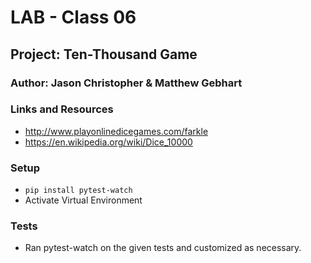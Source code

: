 # LAB - Class 06

## Project: Ten-Thousand Game

### Author: Jason Christopher & Matthew Gebhart

### Links and Resources

* <http://www.playonlinedicegames.com/farkle>
* <https://en.wikipedia.org/wiki/Dice_10000>

### Setup

* `pip install pytest-watch`
*  Activate Virtual Environment

### Tests

* Ran pytest-watch on the given tests and customized as necessary.

